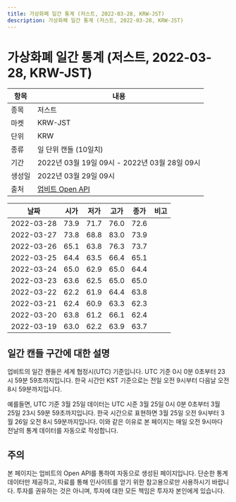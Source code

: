 ```yaml
---
title: 가상화폐 일간 통계 (저스트, 2022-03-28, KRW-JST)
description: 가상화폐 일간 통계 (저스트, 2022-03-28, KRW-JST)
---
```


가상화폐 일간 통계 (저스트, 2022-03-28, KRW-JST)
===

|항목|내용|
|--|--|
|종목|저스트|
|마켓|KRW-JST|
|단위|KRW|
|종류|일 단위 캔들 (10일치)|
|기간|2022년 03월 19일 09시 - 2022년 03월 28일 09시|
|생성일|2022년 03월 29일 09시|
|출처|[업비트 Open API](https://docs.upbit.com)|


|날짜|시가|저가|고가|종가|비고|
|--|--|--|--|--|--|
|2022-03-28|73.9|71.7|76.0|72.6|    |
|2022-03-27|73.8|68.8|83.0|73.9|    |
|2022-03-26|65.1|63.8|76.3|73.7|    |
|2022-03-25|64.4|63.5|66.4|65.1|    |
|2022-03-24|65.0|62.9|65.0|64.4|    |
|2022-03-23|63.6|62.5|65.0|65.0|    |
|2022-03-22|62.2|61.9|64.4|63.8|    |
|2022-03-21|62.4|60.9|63.3|62.3|    |
|2022-03-20|63.8|61.2|66.1|62.4|    |
|2022-03-19|63.0|62.2|63.9|63.7|    |


일간 캔들 구간에 대한 설명
---


업비트의 일간 캔들은 세계 협정시(UTC) 기준입니다. 
UTC 기준 0시 0분 0초부터 23시 59분 59초까지입니다. 
한국 시간인 KST 기준으로는 전일 오전 9시부터 다음날 오전 8시 59분까지입니다. 


예를들면, UTC 기준 3월 25일 데이터는 UTC 시준 3월 25일 0시 0분 0초부터 3월 25일 23시 59분 59초까지입니다. 
한국 시간으로 표현하면 3월 25일 오전 9시부터 3월 26일 오전 8시 59분까지입니다. 
이와 같은 이유로 본 페이지는 매일 오전 9시마다 전날의 통계 데이터를 자동으로 작성합니다. 


주의
---


본 페이지는 업비트의 Open API를 통하여 자동으로 생성된 페이지입니다. 
단순한 통계 데이터만 제공하고, 자료를 통해 인사이트를 얻기 위한 참고용으로만 사용하시기 바랍니다. 
투자를 권유하는 것은 아니며, 투자에 대한 모든 책임은 투자자 본인에게 있습니다. 
